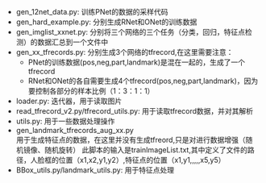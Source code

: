 - gen_12net_data.py: 训练PNet的数据的采样代码
- gen_hard_example.py: 分别生成RNet和ONet的训练数据
- gen_imglist_xxnet.py: 分别将三个网络的三个任务（分类，回归，特征点检测）的数据汇总到一个文件中
- gen_xx_tfrecords.py: 分别生成3个网络的tfrecord,在这里需要注意：
  - PNet的训练数据(pos,neg,part,landmark)是混在一起的，生成了一个tfrecord
  - RNet和ONet的各自需要生成4个tfrecord(pos,neg,part,landmark)，因为要控制各部分的样本比例（1：3：1：1）
- loader.py: 迭代器，用于读取图片
- read_tfrecord_v2.py/tfrecord_utils.py: 用于读取tfrecord数据，并对其解析
- utils.py: 用于一些数据处理操作
- gen_landmark_tfrecords_aug_xx.py  
    用于生成特征点的数据，在这里并没有生成tfreord,只是对进行数据增强（随机镜像、随机旋转）
    此脚本的输入是trainImageList.txt,其中定义了文件的路径，人脸框的位置（x1,x2,y1,y2）,特征点的位置（x1,y1,,,,,x5,y5）
- BBox_utils.py/landmark_utils.py: 用于特征点处理
